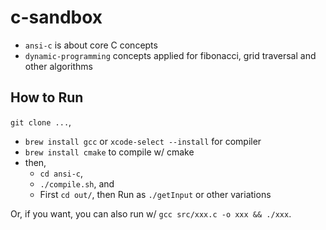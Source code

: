 # c-sandbox

- `ansi-c` is about core C concepts
- `dynamic-programming` concepts applied for fibonacci, grid traversal and other algorithms

## How to Run

`git clone ...`,

- `brew install gcc` or `xcode-select --install` for compiler
- `brew install cmake` to compile w/ cmake
- then,
    - `cd ansi-c`,
    - `./compile.sh`, and
    - First `cd out/`,
      then Run as `./getInput` or other variations

Or, if you want, you can also run w/ `gcc src/xxx.c -o xxx && ./xxx`.